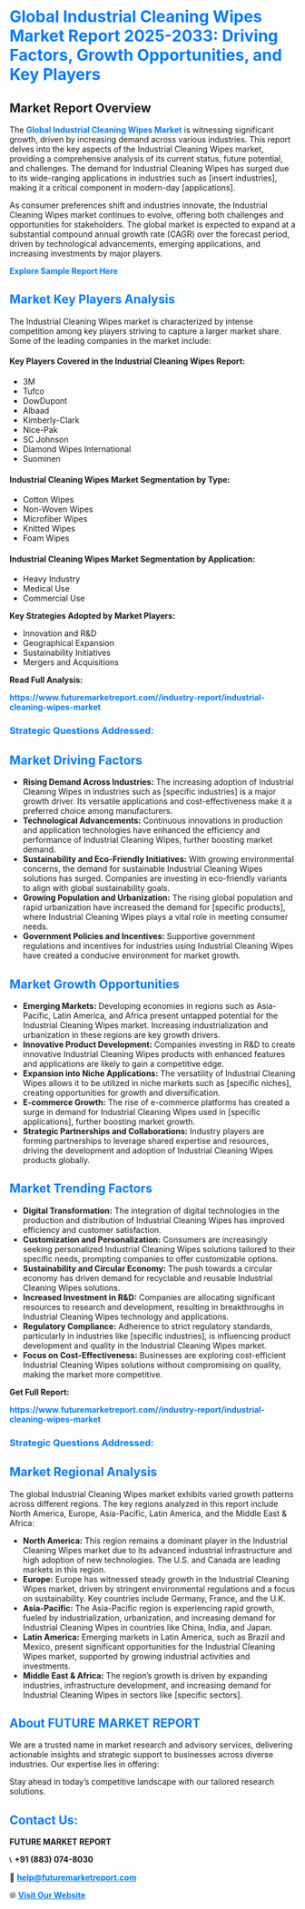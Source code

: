 <h1 style="color: #007BFF;">Global Industrial Cleaning Wipes Market Report 2025-2033: Driving Factors, Growth Opportunities, and Key Players</h1>

<section id="overview">
<h2>Market Report Overview</h2>
<p>The <a href="https://www.futuremarketreport.com//industry-report/industrial-cleaning-wipes-market" style="color: #007BFF; text-decoration: none;"><strong>Global Industrial Cleaning Wipes Market</strong></a> is witnessing significant growth, driven by increasing demand across various industries. This report delves into the key aspects of the Industrial Cleaning Wipes market, providing a comprehensive analysis of its current status, future potential, and challenges. The demand for Industrial Cleaning Wipes has surged due to its wide-ranging applications in industries such as [insert industries], making it a critical component in modern-day [applications].</p>
<p>As consumer preferences shift and industries innovate, the Industrial Cleaning Wipes market continues to evolve, offering both challenges and opportunities for stakeholders. The global market is expected to expand at a substantial compound annual growth rate (CAGR) over the forecast period, driven by technological advancements, emerging applications, and increasing investments by major players.</p>
</section>

<section id="overview">
<p><a href="https://www.futuremarketreport.com//request-sample/reportId=61839" style="color: #007BFF; text-decoration: none;"><strong>Explore Sample Report Here</strong></a></p>
</section>

<section id="key-players">
<h2 style="color: #007BFF;">Market Key Players Analysis</h2>
<p>The Industrial Cleaning Wipes market is characterized by intense competition among key players striving to capture a larger market share. Some of the leading companies in the market include:</p>
<h4>Key Players Covered in the Industrial Cleaning Wipes Report:</h4>
<ul><li>3M</li><li>Tufco</li><li>DowDupont</li><li>Albaad</li><li>Kimberly-Clark</li><li>Nice-Pak</li><li>SC Johnson</li><li>Diamond Wipes International</li><li>Suominen</li></ul>
<h4>Industrial Cleaning Wipes Market Segmentation by Type:</h4>
<ul><li>Cotton Wipes</li><li>Non-Woven Wipes</li><li>Microfiber Wipes</li><li>Knitted Wipes</li><li>Foam Wipes</li></ul>

<h4>Industrial Cleaning Wipes Market Segmentation by Application:</h4>
<ul><li>Heavy Industry</li><li>Medical Use</li><li>Commercial Use</li></ul>
<p><strong>Key Strategies Adopted by Market Players:</strong></p>
<ul>
<li>Innovation and R&D</li>
<li>Geographical Expansion</li>
<li>Sustainability Initiatives</li>
<li>Mergers and Acquisitions</li>
</ul>
</section>

<section>
<p><strong>Read Full Analysis: </strong></p><a href="https://www.futuremarketreport.com//industry-report/industrial-cleaning-wipes-market" style="color: #007BFF; text-decoration: none;"><strong>https://www.futuremarketreport.com//industry-report/industrial-cleaning-wipes-market</strong></a>
<h3 style="color: #007BFF;">Strategic Questions Addressed:</h3>
</section>

<section id="driving-factors">
<h2 style="color: #007BFF;">Market Driving Factors</h2>
<ul>
<li><strong>Rising Demand Across Industries:</strong> The increasing adoption of Industrial Cleaning Wipes in industries such as [specific industries] is a major growth driver. Its versatile applications and cost-effectiveness make it a preferred choice among manufacturers.</li>
<li><strong>Technological Advancements:</strong> Continuous innovations in production and application technologies have enhanced the efficiency and performance of Industrial Cleaning Wipes, further boosting market demand.</li>
<li><strong>Sustainability and Eco-Friendly Initiatives:</strong> With growing environmental concerns, the demand for sustainable Industrial Cleaning Wipes solutions has surged. Companies are investing in eco-friendly variants to align with global sustainability goals.</li>
<li><strong>Growing Population and Urbanization:</strong> The rising global population and rapid urbanization have increased the demand for [specific products], where Industrial Cleaning Wipes plays a vital role in meeting consumer needs.</li>
<li><strong>Government Policies and Incentives:</strong> Supportive government regulations and incentives for industries using Industrial Cleaning Wipes have created a conducive environment for market growth.</li>
</ul>
</section>

<section id="growth-opportunities">
<h2 style="color: #007BFF;">Market Growth Opportunities</h2>
<ul>
<li><strong>Emerging Markets:</strong> Developing economies in regions such as Asia-Pacific, Latin America, and Africa present untapped potential for the Industrial Cleaning Wipes market. Increasing industrialization and urbanization in these regions are key growth drivers.</li>
<li><strong>Innovative Product Development:</strong> Companies investing in R&D to create innovative Industrial Cleaning Wipes products with enhanced features and applications are likely to gain a competitive edge.</li>
<li><strong>Expansion into Niche Applications:</strong> The versatility of Industrial Cleaning Wipes allows it to be utilized in niche markets such as [specific niches], creating opportunities for growth and diversification.</li>
<li><strong>E-commerce Growth:</strong> The rise of e-commerce platforms has created a surge in demand for Industrial Cleaning Wipes used in [specific applications], further boosting market growth.</li>
<li><strong>Strategic Partnerships and Collaborations:</strong> Industry players are forming partnerships to leverage shared expertise and resources, driving the development and adoption of Industrial Cleaning Wipes products globally.</li>
</ul>
</section>

<section id="trending-factors">
<h2 style="color: #007BFF;">Market Trending Factors</h2>
<ul>
<li><strong>Digital Transformation:</strong> The integration of digital technologies in the production and distribution of Industrial Cleaning Wipes has improved efficiency and customer satisfaction.</li>
<li><strong>Customization and Personalization:</strong> Consumers are increasingly seeking personalized Industrial Cleaning Wipes solutions tailored to their specific needs, prompting companies to offer customizable options.</li>
<li><strong>Sustainability and Circular Economy:</strong> The push towards a circular economy has driven demand for recyclable and reusable Industrial Cleaning Wipes solutions.</li>
<li><strong>Increased Investment in R&D:</strong> Companies are allocating significant resources to research and development, resulting in breakthroughs in Industrial Cleaning Wipes technology and applications.</li>
<li><strong>Regulatory Compliance:</strong> Adherence to strict regulatory standards, particularly in industries like [specific industries], is influencing product development and quality in the Industrial Cleaning Wipes market.</li>
<li><strong>Focus on Cost-Effectiveness:</strong> Businesses are exploring cost-efficient Industrial Cleaning Wipes solutions without compromising on quality, making the market more competitive.</li>
</ul>
</section>

<section>
<p><strong>Get Full Report: </strong></p><a href="https://www.futuremarketreport.com//industry-report/industrial-cleaning-wipes-market" style="color: #007BFF; text-decoration: none;"><strong>https://www.futuremarketreport.com//industry-report/industrial-cleaning-wipes-market</strong></a>
<h3 style="color: #007BFF;">Strategic Questions Addressed:</h3>
</section>


<section id="regional-analysis">
<h2 style="color: #007BFF;">Market Regional Analysis</h2>
<p>The global Industrial Cleaning Wipes market exhibits varied growth patterns across different regions. The key regions analyzed in this report include North America, Europe, Asia-Pacific, Latin America, and the Middle East & Africa:</p>
<ul>
<li><strong>North America:</strong> This region remains a dominant player in the Industrial Cleaning Wipes market due to its advanced industrial infrastructure and high adoption of new technologies. The U.S. and Canada are leading markets in this region.</li>
<li><strong>Europe:</strong> Europe has witnessed steady growth in the Industrial Cleaning Wipes market, driven by stringent environmental regulations and a focus on sustainability. Key countries include Germany, France, and the U.K.</li>
<li><strong>Asia-Pacific:</strong> The Asia-Pacific region is experiencing rapid growth, fueled by industrialization, urbanization, and increasing demand for Industrial Cleaning Wipes in countries like China, India, and Japan.</li>
<li><strong>Latin America:</strong> Emerging markets in Latin America, such as Brazil and Mexico, present significant opportunities for the Industrial Cleaning Wipes market, supported by growing industrial activities and investments.</li>
<li><strong>Middle East & Africa:</strong> The region’s growth is driven by expanding industries, infrastructure development, and increasing demand for Industrial Cleaning Wipes in sectors like [specific sectors].</li>
</ul>
</section>

<footer>
<h2 style="color: #007BFF;">About FUTURE MARKET REPORT</h2>
<p>We are a trusted name in market research and advisory services, delivering actionable insights and strategic support to businesses across diverse industries. Our expertise lies in offering:</p>

<p>Stay ahead in today’s competitive landscape with our tailored research solutions.</p>

<h2 style="color: #007BFF;">Contact Us:</h2>
<p><strong>FUTURE MARKET REPORT</strong></p>
<p>📞 <strong>+91 (883) 074-8030</strong></p>
<p>📧 <strong><a href="mailto:help@futuremarketreport.com" style="color: #007BFF;">help@futuremarketreport.com</a></strong></p>
<p>🌐 <strong><a href="https://www.futuremarketreport.com/" style="color: #007BFF;">Visit Our Website</a></strong></p>
</footer>